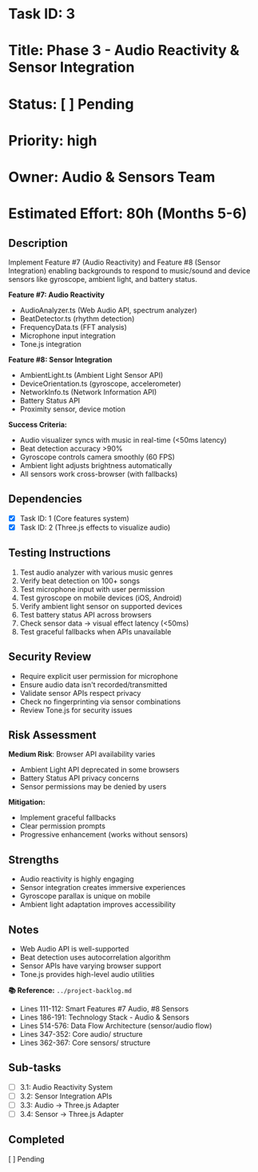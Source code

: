 # Task ID: 3
# Title: Phase 3 - Audio Reactivity & Sensor Integration
# Status: [ ] Pending
# Priority: high
# Owner: Audio & Sensors Team
# Estimated Effort: 80h (Months 5-6)

## Description
Implement Feature #7 (Audio Reactivity) and Feature #8 (Sensor Integration) enabling backgrounds to respond to music/sound and device sensors like gyroscope, ambient light, and battery status.

**Feature #7: Audio Reactivity**
- AudioAnalyzer.ts (Web Audio API, spectrum analyzer)
- BeatDetector.ts (rhythm detection)
- FrequencyData.ts (FFT analysis)
- Microphone input integration
- Tone.js integration

**Feature #8: Sensor Integration**
- AmbientLight.ts (Ambient Light Sensor API)
- DeviceOrientation.ts (gyroscope, accelerometer)
- NetworkInfo.ts (Network Information API)
- Battery Status API
- Proximity sensor, device motion

**Success Criteria:**
- Audio visualizer syncs with music in real-time (<50ms latency)
- Beat detection accuracy >90%
- Gyroscope controls camera smoothly (60 FPS)
- Ambient light adjusts brightness automatically
- All sensors work cross-browser (with fallbacks)

## Dependencies
- [x] Task ID: 1 (Core features system)
- [x] Task ID: 2 (Three.js effects to visualize audio)

## Testing Instructions
1. Test audio analyzer with various music genres
2. Verify beat detection on 100+ songs
3. Test microphone input with user permission
4. Test gyroscope on mobile devices (iOS, Android)
5. Verify ambient light sensor on supported devices
6. Test battery status API across browsers
7. Check sensor data → visual effect latency (<50ms)
8. Test graceful fallbacks when APIs unavailable

## Security Review
- Require explicit user permission for microphone
- Ensure audio data isn't recorded/transmitted
- Validate sensor APIs respect privacy
- Check no fingerprinting via sensor combinations
- Review Tone.js for security issues

## Risk Assessment
**Medium Risk**: Browser API availability varies
- Ambient Light API deprecated in some browsers
- Battery Status API privacy concerns
- Sensor permissions may be denied by users

**Mitigation:**
- Implement graceful fallbacks
- Clear permission prompts
- Progressive enhancement (works without sensors)

## Strengths
- Audio reactivity is highly engaging
- Sensor integration creates immersive experiences
- Gyroscope parallax is unique on mobile
- Ambient light adaptation improves accessibility

## Notes
- Web Audio API is well-supported
- Beat detection uses autocorrelation algorithm
- Sensor APIs have varying browser support
- Tone.js provides high-level audio utilities

**📚 Reference:** `../project-backlog.md`
  - Lines 111-112: Smart Features #7 Audio, #8 Sensors
  - Lines 186-191: Technology Stack - Audio & Sensors
  - Lines 514-576: Data Flow Architecture (sensor/audio flow)
  - Lines 347-352: Core audio/ structure
  - Lines 362-367: Core sensors/ structure

## Sub-tasks
- [ ] 3.1: Audio Reactivity System
- [ ] 3.2: Sensor Integration APIs
- [ ] 3.3: Audio → Three.js Adapter
- [ ] 3.4: Sensor → Three.js Adapter

## Completed
[ ] Pending
